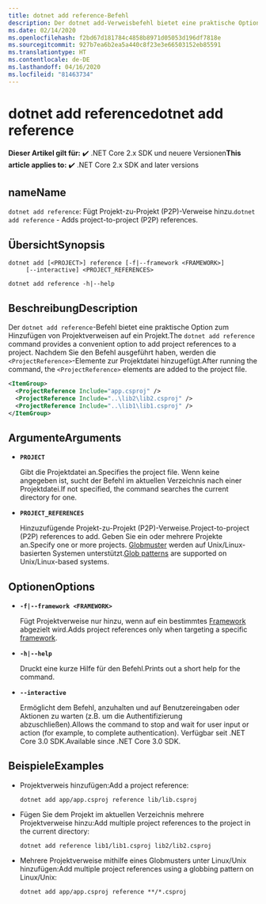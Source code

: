 ```yaml
---
title: dotnet add reference-Befehl
description: Der dotnet add-Verweisbefehl bietet eine praktische Option zum Hinzufügen von Projekt-zu-Projekt-Verweisen.
ms.date: 02/14/2020
ms.openlocfilehash: f2bd67d181784c4858b8971d05053d196df7818e
ms.sourcegitcommit: 927b7ea6b2ea5a440c8f23e3e66503152eb85591
ms.translationtype: HT
ms.contentlocale: de-DE
ms.lasthandoff: 04/16/2020
ms.locfileid: "81463734"
---
```

# <a name="dotnet-add-reference"></a><span data-ttu-id="99932-103">dotnet add reference</span><span class="sxs-lookup"><span data-stu-id="99932-103">dotnet add reference</span></span>

<span data-ttu-id="99932-104">**Dieser Artikel gilt für:** ✔️ .NET Core 2.x SDK und neuere Versionen</span><span class="sxs-lookup"><span data-stu-id="99932-104">**This article applies to:** ✔️ .NET Core 2.x SDK and later versions</span></span>

## <a name="name"></a><span data-ttu-id="99932-105">name</span><span class="sxs-lookup"><span data-stu-id="99932-105">Name</span></span>

<span data-ttu-id="99932-106">`dotnet add reference`: Fügt Projekt-zu-Projekt (P2P)-Verweise hinzu.</span><span class="sxs-lookup"><span data-stu-id="99932-106">`dotnet add reference` - Adds project-to-project (P2P) references.</span></span>

## <a name="synopsis"></a><span data-ttu-id="99932-107">Übersicht</span><span class="sxs-lookup"><span data-stu-id="99932-107">Synopsis</span></span>

```dotnetcli
dotnet add [<PROJECT>] reference [-f|--framework <FRAMEWORK>]
     [--interactive] <PROJECT_REFERENCES>

dotnet add reference -h|--help
```

## <a name="description"></a><span data-ttu-id="99932-108">Beschreibung</span><span class="sxs-lookup"><span data-stu-id="99932-108">Description</span></span>

<span data-ttu-id="99932-109">Der `dotnet add reference`-Befehl bietet eine praktische Option zum Hinzufügen von Projektverweisen auf ein Projekt.</span><span class="sxs-lookup"><span data-stu-id="99932-109">The `dotnet add reference` command provides a convenient option to add project references to a project.</span></span> <span data-ttu-id="99932-110">Nachdem Sie den Befehl ausgeführt haben, werden die `<ProjectReference>`-Elemente zur Projektdatei hinzugefügt.</span><span class="sxs-lookup"><span data-stu-id="99932-110">After running the command, the `<ProjectReference>` elements are added to the project file.</span></span>

```xml
<ItemGroup>
  <ProjectReference Include="app.csproj" />
  <ProjectReference Include="..\lib2\lib2.csproj" />
  <ProjectReference Include="..\lib1\lib1.csproj" />
</ItemGroup>
```

## <a name="arguments"></a><span data-ttu-id="99932-111">Argumente</span><span class="sxs-lookup"><span data-stu-id="99932-111">Arguments</span></span>

- **`PROJECT`**

  <span data-ttu-id="99932-112">Gibt die Projektdatei an.</span><span class="sxs-lookup"><span data-stu-id="99932-112">Specifies the project file.</span></span> <span data-ttu-id="99932-113">Wenn keine angegeben ist, sucht der Befehl im aktuellen Verzeichnis nach einer Projektdatei.</span><span class="sxs-lookup"><span data-stu-id="99932-113">If not specified, the command searches the current directory for one.</span></span>

- **`PROJECT_REFERENCES`**

  <span data-ttu-id="99932-114">Hinzuzufügende Projekt-zu-Projekt (P2P)-Verweise.</span><span class="sxs-lookup"><span data-stu-id="99932-114">Project-to-project (P2P) references to add.</span></span> <span data-ttu-id="99932-115">Geben Sie ein oder mehrere Projekte an.</span><span class="sxs-lookup"><span data-stu-id="99932-115">Specify one or more projects.</span></span> <span data-ttu-id="99932-116">[Globmuster](https://en.wikipedia.org/wiki/Glob_(programming)) werden auf Unix/Linux-basierten Systemen unterstützt.</span><span class="sxs-lookup"><span data-stu-id="99932-116">[Glob patterns](https://en.wikipedia.org/wiki/Glob_(programming)) are supported on Unix/Linux-based systems.</span></span>

## <a name="options"></a><span data-ttu-id="99932-117">Optionen</span><span class="sxs-lookup"><span data-stu-id="99932-117">Options</span></span>

- **`-f|--framework <FRAMEWORK>`**

  <span data-ttu-id="99932-118">Fügt Projektverweise nur hinzu, wenn auf ein bestimmtes [Framework](../../standard/frameworks.md) abgezielt wird.</span><span class="sxs-lookup"><span data-stu-id="99932-118">Adds project references only when targeting a specific [framework](../../standard/frameworks.md).</span></span>

- **`-h|--help`**

  <span data-ttu-id="99932-119">Druckt eine kurze Hilfe für den Befehl.</span><span class="sxs-lookup"><span data-stu-id="99932-119">Prints out a short help for the command.</span></span>

- **`--interactive`**

  <span data-ttu-id="99932-120">Ermöglicht dem Befehl, anzuhalten und auf Benutzereingaben oder Aktionen zu warten (z.B. um die Authentifizierung abzuschließen).</span><span class="sxs-lookup"><span data-stu-id="99932-120">Allows the command to stop and wait for user input or action (for example, to complete authentication).</span></span> <span data-ttu-id="99932-121">Verfügbar seit .NET Core 3.0 SDK.</span><span class="sxs-lookup"><span data-stu-id="99932-121">Available since .NET Core 3.0 SDK.</span></span>

## <a name="examples"></a><span data-ttu-id="99932-122">Beispiele</span><span class="sxs-lookup"><span data-stu-id="99932-122">Examples</span></span>

- <span data-ttu-id="99932-123">Projektverweis hinzufügen:</span><span class="sxs-lookup"><span data-stu-id="99932-123">Add a project reference:</span></span>

  ```dotnetcli
  dotnet add app/app.csproj reference lib/lib.csproj
  ```

- <span data-ttu-id="99932-124">Fügen Sie dem Projekt im aktuellen Verzeichnis mehrere Projektverweise hinzu:</span><span class="sxs-lookup"><span data-stu-id="99932-124">Add multiple project references to the project in the current directory:</span></span>

  ```dotnetcli
  dotnet add reference lib1/lib1.csproj lib2/lib2.csproj
  ```

- <span data-ttu-id="99932-125">Mehrere Projektverweise mithilfe eines Globmusters unter Linux/Unix hinzufügen:</span><span class="sxs-lookup"><span data-stu-id="99932-125">Add multiple project references using a globbing pattern on Linux/Unix:</span></span>

  ```dotnetcli
  dotnet add app/app.csproj reference **/*.csproj
  ```
